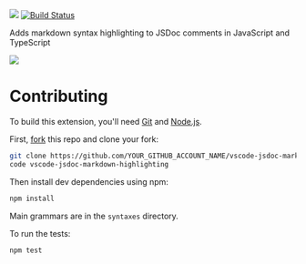 [![](https://vsmarketplacebadge.apphb.com/version/bierner.jsdoc-markdown-highlighting.svg)](https://marketplace.visualstudio.com/items?itemName=bierner.jsdoc-markdown-highlighting)
[![Build Status](https://travis-ci.org/mjbvz/vscode-jsdoc-markdown-highlighting.svg?branch=master)](https://travis-ci.org/mjbvz/vscode-jsdoc-markdown-highlighting)

Adds markdown syntax highlighting to JSDoc comments in JavaScript and TypeScript

![](https://github.com/mjbvz/vscode-jsdoc-markdown-highlighting/raw/master/docs/example.png)


# Contributing

To build this extension, you'll need [Git](https://git-scm.com/downloads) and [Node.js](https://nodejs.org/).

First, [fork](https://help.github.com/articles/fork-a-repo/) this repo and clone your fork:

```bash
git clone https://github.com/YOUR_GITHUB_ACCOUNT_NAME/vscode-jsdoc-markdown-highlighting.git
code vscode-jsdoc-markdown-highlighting
```

Then install dev dependencies using npm:

```bash
npm install
```

Main grammars are in the `syntaxes` directory.

To run the tests:

```bash
npm test
```